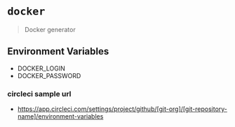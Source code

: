 # `docker`

> Docker generator 

## Environment Variables
* DOCKER_LOGIN
* DOCKER_PASSWORD

### circleci sample url
* https://app.circleci.com/settings/project/github/[git-org]/[git-repository-name]/environment-variables
